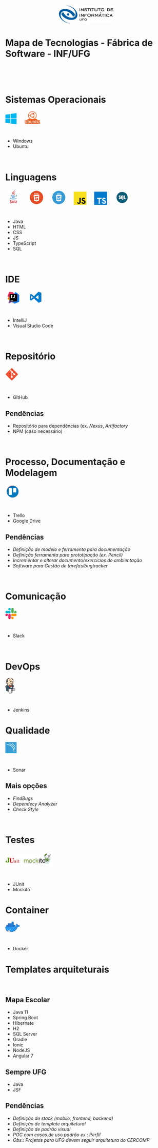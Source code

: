 
<p align=center style="margin:40px">

<img src="./imagens/MARCA_VETORIAL_HORIZONTAL.png" width="40%" />

</p>


Mapa de Tecnologias - Fábrica de Software - INF/UFG 
======================================================
</br>
</br>
</br>


Sistemas Operacionais
======================================================

<p style="margin-bottom:40px">
<img src="./imagens/windows.png" width="7%" />

<img src="./imagens/ubuntu.png" width="10%" style="margin-left: 20px;" />
</p>

- Windows
- Ubuntu

</br>


Linguagens
======================================================


<p style="margin-bottom:40px">
<img src="./imagens/java.png" width="10%"/>

<img src="./imagens/html.png" width="9%" style="margin-left: 20px;" />
<img src="./imagens/css.png" width="9%" style="margin-left: 20px;" />
<img src="./imagens/javascript.png" width="8%" style="margin-left: 20px;" />
<img src="./imagens/typescript.png" width="8%" style="margin-left: 20px;" />
<img src="./imagens/sql.png" width="9%" style="margin-left: 20px;" />

</p>

- Java
- HTML
- CSS
- JS
- TypeScript
- SQL

</br>

IDE
======================================================

<p style="margin-bottom:40px">
<img src="./imagens/intellij.png" width="10%"/>
<img src="./imagens/vscode.png" width="8%" style="margin-left: 20px;" />
</p>

- IntelliJ
- Visual Studio Code

</br>

Repositório
======================================================

<p style="margin-bottom:40px">
<img src="./imagens/github2.png" width="8%"/>

</p>

- GitHub

## Pendências
- Repositório para dependências (ex. *Nexus*, *Artifactory*
- NPM (caso necessário)

</br>

Processo, Documentação e Modelagem
======================================================

<p style="margin-bottom:40px">
<img src="./imagens/trello.png" width="9%"/>

</p>


- Trello
- Google Drive

## Pendências
- *Definição de modelo e ferramenta para documentação*
- *Definição ferramenta para prototipação (ex. Pencil)*
- *Incrementar e alterar documento/exercícios de ambientação*
- *Software para Gestão de tarefas/bugtracker*


</br>

Comunicação
======================================================

<p style="margin-bottom:40px">
<img src="./imagens/slack.png" width="7%"/>

</p>

- Slack

</br>

DevOps
======================================================

<p style="margin-bottom:40px">
<img src="./imagens/jenkins.png" width="6%"/>

</p>

- Jenkins

Qualidade
======================================================


<p style="margin-bottom:40px">
<img src="./imagens/sonar.png" width="7%"/>

</p>

- Sonar

## Mais opções
- *FindBugs*
- *Dependecy Analyzer*
- *Check Style*

</br>

Testes
======================================================


<p style="margin-bottom:40px">
<img src="./imagens/junit.png" width="9%"/>
<img src="./imagens/mockito.png" width="20%"/>

</p>

- JUnit
- Mockito

Container
======================================================

<p style="margin-bottom:40px">
<img src="./imagens/docker.png" width="9%"/>
</p>

- Docker

Templates arquiteturais
======================================================

</br>


## Mapa Escolar
- Java 11
- Spring Boot
- Hibernate
- H2
- SQL Server
- Gradle
- Ionic
- NodeJS
- Angular 7

## Sempre UFG
- Java
- JSF


## Pendências
- *Definição de stack (mobile, frontend, backend)*
- *Definição de template arquitetural*
- *Definição de padrão visual*
- *POC com casos de uso padrão ex.: Perfil*
- *Obs.: Projetos para UFG devem seguir arquitetura do CERCOMP*
